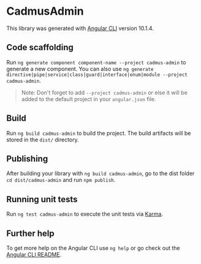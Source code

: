 # CadmusAdmin

This library was generated with [Angular CLI](https://github.com/angular/angular-cli) version 10.1.4.

## Code scaffolding

Run `ng generate component component-name --project cadmus-admin` to generate a new component. You can also use `ng generate directive|pipe|service|class|guard|interface|enum|module --project cadmus-admin`.
> Note: Don't forget to add `--project cadmus-admin` or else it will be added to the default project in your `angular.json` file. 

## Build

Run `ng build cadmus-admin` to build the project. The build artifacts will be stored in the `dist/` directory.

## Publishing

After building your library with `ng build cadmus-admin`, go to the dist folder `cd dist/cadmus-admin` and run `npm publish`.

## Running unit tests

Run `ng test cadmus-admin` to execute the unit tests via [Karma](https://karma-runner.github.io).

## Further help

To get more help on the Angular CLI use `ng help` or go check out the [Angular CLI README](https://github.com/angular/angular-cli/blob/master/README.md).
